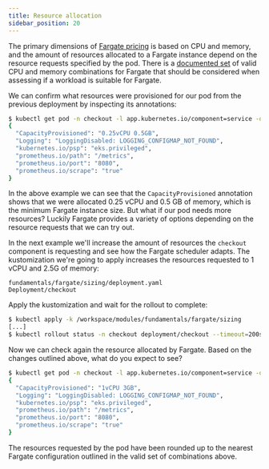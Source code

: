 ```yaml
---
title: Resource allocation
sidebar_position: 20
---
```


The primary dimensions of [Fargate pricing](https://aws.amazon.com/fargate/pricing/) is based on CPU and memory, and the amount of resources allocated to a Fargate instance depend on the resource requests specified by the pod. There is a [documented set](https://docs.aws.amazon.com/AmazonECS/latest/developerguide/AWS_Fargate.html#fargate-tasks-size) of valid CPU and memory combinations for Fargate that should be considered when assessing if a workload is suitable for Fargate.

We can confirm what resources were provisioned for our pod from the previous deployment by inspecting its annotations:

```bash
$ kubectl get pod -n checkout -l app.kubernetes.io/component=service -o json | jq -r '.items[0].metadata.annotations'
{
  "CapacityProvisioned": "0.25vCPU 0.5GB",
  "Logging": "LoggingDisabled: LOGGING_CONFIGMAP_NOT_FOUND",
  "kubernetes.io/psp": "eks.privileged",
  "prometheus.io/path": "/metrics",
  "prometheus.io/port": "8080",
  "prometheus.io/scrape": "true"
}
```

In the above example we can see that the `CapacityProvisioned` annotation shows that we were allocated 0.25 vCPU and 0.5 GB of memory, which is the minimum Fargate instance size. But what if our pod needs more resources? Luckily Fargate provides a variety of options depending on the resource requests that we can try out.

In the next example we'll increase the amount of resources the `checkout` component is requesting and see how the Fargate scheduler adapts. The kustomization we're going to apply increases the resources requested to 1 vCPU and 2.5G of memory:

```kustomization
fundamentals/fargate/sizing/deployment.yaml
Deployment/checkout
```

Apply the kustomization and wait for the rollout to complete:

```bash timeout=220
$ kubectl apply -k /workspace/modules/fundamentals/fargate/sizing
[...]
$ kubectl rollout status -n checkout deployment/checkout --timeout=200s
```

Now we can check again the resource allocated by Fargate. Based on the changes outlined above, what do you expect to see?

```bash
$ kubectl get pod -n checkout -l app.kubernetes.io/component=service -o json | jq -r '.items[0].metadata.annotations'
{
  "CapacityProvisioned": "1vCPU 3GB",
  "Logging": "LoggingDisabled: LOGGING_CONFIGMAP_NOT_FOUND",
  "kubernetes.io/psp": "eks.privileged",
  "prometheus.io/path": "/metrics",
  "prometheus.io/port": "8080",
  "prometheus.io/scrape": "true"
}
```

The resources requested by the pod have been rounded up to the nearest Fargate configuration outlined in the valid set of combinations above.